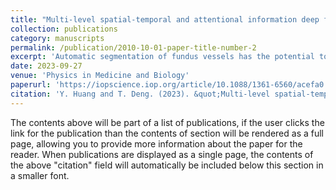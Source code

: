 ```yaml
---
title: "Multi-level spatial-temporal and attentional information deep fusion network for retinal vessel segmentation"
collection: publications
category: manuscripts
permalink: /publication/2010-10-01-paper-title-number-2
excerpt: 'Automatic segmentation of fundus vessels has the potential to enhance the judgment ability of intelligent disease diagnosis systems. Even though various methods have been proposed, it is still a demanding task to accurately segment the fundus vessels. The purpose of our study is to develop a robust and effective method to segment the vessels in human color retinal fundus images. We present a novel multi-level spatial-temporal and attentional information deep fusion network for the segmentation of retinal vessels, called MSAFNet, which enhances segmentation performance and robustness. Our method utilizes the multi-level spatial-temporal encoding module to obtain spatial-temporal information and the Self-Attention module to capture feature correlations in different levels of our network. Based on the encoder and decoder structure, we combine these features to get the final segmentation results. Through abundant experiments on four public datasets, our method achieves preferable performance compared with other SOTA retinal vessel segmentation methods. Our Accuracy and Area Under Curve achieve the highest scores of 96.96%, 96.57%, 96.48% and 98.78%, 98.54%, 98.27% on DRIVE, CHASE_DB1, and HRF datasets. Our Specificity achieves the highest score of 98.58% and 99.08% on DRIVE and STARE datasets. The experimental results demonstrate that our method has strong learning and representation capabilities and can accurately detect retinal blood vessels, thereby serving as a potential tool for assisting in diagnosis.'
date: 2023-09-27
venue: 'Physics in Medicine and Biology'
paperurl: 'https://iopscience.iop.org/article/10.1088/1361-6560/acefa0'
citation: 'Y. Huang and T. Deng. (2023). &quot;Multi-level spatial-temporal and attentional information deep fusion network for retinal vessel segmentation.&quot; <i>Physics in Medicine and Biology</i>. 68(195026).'
---
```


The contents above will be part of a list of publications, if the user clicks the link for the publication than the contents of section will be rendered as a full page, allowing you to provide more information about the paper for the reader. When publications are displayed as a single page, the contents of the above "citation" field will automatically be included below this section in a smaller font.
